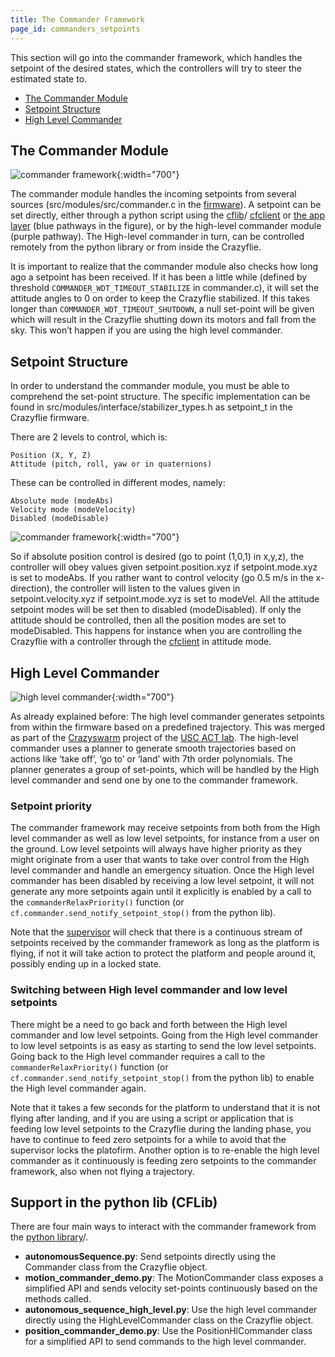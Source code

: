 ```yaml
---
title: The Commander Framework
page_id: commanders_setpoints
---
```



This section will go into the commander framework, which handles the setpoint of the desired states, which the controllers will try to steer the estimated state to.

 * [The Commander Module](#the-commander-module)
 * [Setpoint Structure](#setpoint-structure)
 * [High Level Commander](#high-level-commander)


## The Commander Module

![commander framework](/docs/images/commander_framework.png){:width="700"}

The commander module handles the incoming setpoints from several sources (src/modules/src/commander.c in the [firmware](https://github.com/bitcraze/crazyflie-firmware)). A setpoint can be set directly, either through a python script using the [cflib](https://github.com/bitcraze/crazyflie-lib-python)/ [cfclient](https://github.com/bitcraze/crazyflie-clients-python) or [the app layer](/docs/userguides/app_layer.md) (blue pathways in the figure), or by the high-level commander module (purple pathway). The High-level commander in turn, can be controlled remotely from the python library or from inside the Crazyflie.

It is important to realize that the commander module also checks how long ago a setpoint has been received. If it has been a little while (defined by threshold `COMMANDER_WDT_TIMEOUT_STABILIZE` in commander.c), it will set the attitude angles to 0 on order to keep the Crazyflie stabilized. If this takes longer than `COMMANDER_WDT_TIMEOUT_SHUTDOWN`, a null set-point will be given which will result in the Crazyflie shutting down its motors and fall from the sky. This won’t happen if you are using the high level commander.

## Setpoint Structure


In order to understand the commander module, you must be able to comprehend the set-point structure. The specific implementation can be found in src/modules/interface/stabilizer_types.h as setpoint_t in the Crazyflie firmware.

There are 2 levels to control, which is:

    Position (X, Y, Z)
    Attitude (pitch, roll, yaw or in quaternions)

These can be controlled in different modes, namely:

    Absolute mode (modeAbs)
    Velocity mode (modeVelocity)
    Disabled (modeDisable)

![commander framework](/docs/images/setpoint_structure.png){:width="700"}


So if absolute position control is desired (go to point (1,0,1) in x,y,z), the controller will obey values given setpoint.position.xyz if setpoint.mode.xyz is set to modeAbs. If you rather want to control velocity (go 0.5 m/s in the x-direction), the controller will listen to the values given in setpoint.velocity.xyz if setpoint.mode.xyz is set to modeVel. All the attitude setpoint modes will be set then to disabled (modeDisabled). If only the attitude should be controlled, then all the position modes are set to modeDisabled. This happens for instance when you are controlling the Crazyflie with a controller through the [cfclient](https://www.bitcraze.io/documentation/repository/crazyflie-clients-python/master/) in attitude mode.


## High Level Commander

![high level commander](/docs/images/high_level_commander.png){:width="700"}

As already explained before: The high level commander generates setpoints from within the firmware based on a predefined trajectory. This was merged as part of the [Crazyswarm](https://crazyswarm.readthedocs.io/en/latest/) project of the [USC ACT lab](https://act.usc.edu/). The high-level commander uses a planner to generate smooth trajectories based on actions like ‘take off’, ‘go to’ or ‘land’ with 7th order polynomials. The planner generates a group of set-points, which will be handled by the High level commander and send one by one to the commander framework.


### Setpoint priority

The commander framework may receive setpoints from both from the High level commander as well as low level setpoints,
for instance from a user on the ground. Low level setpoints will always have higher priority as they might originate
from a user that wants to take over control from the High level commander and handle an emergency situation.
Once the High level commander has been disabled by receiving a low level setpoint, it will not generate any more
setpoints again until it explicitly is enabled by a call to the `commanderRelaxPriority()` function
(or `cf.commander.send_notify_setpoint_stop()` from the python lib).

Note that the [supervisor](/docs/functional-areas/supervisor/) will check that there is a continuous stream of setpoints
received by the commander framework as long as the platform is flying, if not it will take action to protect the
platform and people around it, possibly ending up in a locked state.

### Switching between High level commander and low level setpoints

There might be a need to go back and forth between the High level commander and low level setpoints. Going from the
High level commander to low level setpoints is as easy as starting to send the low level setpoints. Going back to the
High level commander requires a call to the `commanderRelaxPriority()` function (or
`cf.commander.send_notify_setpoint_stop()` from the python lib) to enable the High level commander again.

Note that it takes a few seconds for the platform to understand that it is not flying after landing, and if you are using
a script or application that is feeding low level setpoints to the Crazyflie during the landing phase, you have to
continue to feed zero setpoints for a while to avoid that the supervisor locks the platofirm. Another option is to
re-enable the high level commander as it continuously is feeding zero setpoints to the commander framework, also when
not flying a trajectory.


## Support in the python lib (CFLib)

There are four main ways to interact with the commander framework from the [python library](https://github.com/bitcraze/crazyflie-lib-python)/.

* **autonomousSequence.py**: Send setpoints directly using the Commander class from the Crazyflie object.
* **motion_commander_demo.py**: The MotionCommander class exposes a simplified API and sends velocity set-points continuously based on the methods called.
* **autonomous_sequence_high_level.py**: Use the high level commander directly using the HighLevelCommander class on the Crazyflie object.
* **position_commander_demo.py**: Use the PositionHlCommander class for a simplified API to send commands to the high level commander.
